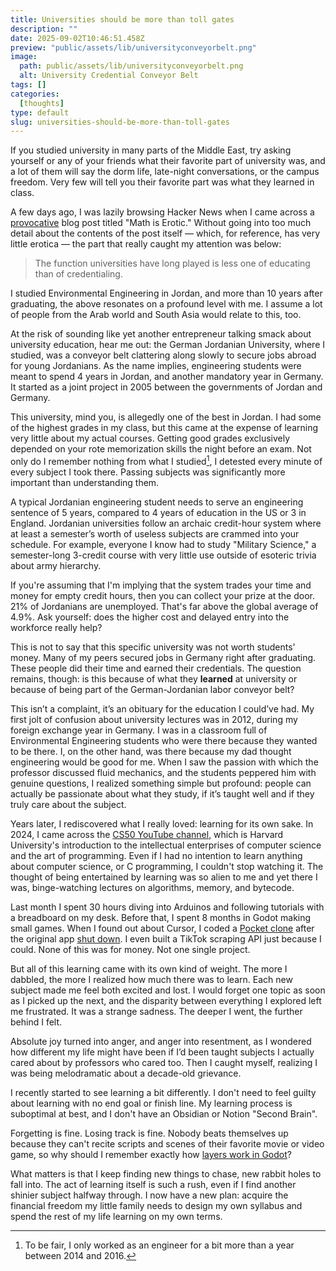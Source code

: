 ```yaml
---
title: Universities should be more than toll gates
description: ""
date: 2025-09-02T10:46:51.458Z
preview: "public/assets/lib/universityconveyorbelt.png"
image:
  path: public/assets/lib/universityconveyorbelt.png
  alt: University Credential Conveyor Belt
tags: []
categories:
  [thoughts]
type: default
slug: universities-should-be-more-than-toll-gates
---
```


If you studied university in many parts of the Middle East, try asking yourself or any of your friends what their favorite part of university was, and a lot of them will say the dorm life, late-night conversations, or the campus freedom. Very few will tell you their favorite part was what they learned in class.

A few days ago, I was lazily browsing Hacker News when I came across a [provocative](https://firstthings.com/math-is-erotic/#:~:text=The%20function%20universities%20have%20long%20played%20is%20less%20one%20of%20educating%20than%20of%20credentialing.) blog post titled "Math is Erotic." Without going into too much detail about the contents of the post itself — which, for reference, has very little erotica — the part that really caught my attention was below:

> The function universities have long played is less one of educating than of credentialing.

I studied Environmental Engineering in Jordan, and more than 10 years after graduating, the above resonates on a profound level with me. I assume a lot of people from the Arab world and South Asia would relate to this, too. 

At the risk of sounding like yet another entrepreneur talking smack about university education, hear me out: the German Jordanian University, where I studied, was a conveyor belt clattering along slowly to secure jobs abroad for young Jordanians. As the name implies, engineering students were meant to spend 4 years in Jordan, and another mandatory year in Germany. It started as a joint project in 2005 between the governments of Jordan and Germany.   

This university, mind you, is allegedly one of the best in Jordan. I had some of the highest grades in my class, but this came at the expense of learning very little about my actual courses. Getting good grades exclusively depended on your rote memorization skills the night before an exam. Not only do I remember nothing from what I studied[^footnote], I detested every minute of every subject I took there. Passing subjects was significantly more important than understanding them.

A typical Jordanian engineering student needs to serve an engineering sentence of 5 years, compared to 4 years of education in the US or 3 in England. Jordanian universities follow an archaic credit-hour system where at least a semester’s worth of useless subjects are crammed into your schedule. For example, everyone I know had to study "Military Science," a semester-long 3-credit course with very little use outside of esoteric trivia about army hierarchy. 

If you're assuming that I'm implying that the system trades your time and money for empty credit hours, then you can collect your prize at the door. 21% of Jordanians are unemployed. That's far above the global average of 4.9%. Ask yourself: does the higher cost and delayed entry into the workforce really help?

This is not to say that this specific university was not worth students' money. Many of my peers secured jobs in Germany right after graduating. These people did their time and earned their credentials. The question remains, though: is this because of what they **learned** at university or because of being part of the German-Jordanian labor conveyor belt?

This isn’t a complaint, it’s an obituary for the education I could’ve had. My first jolt of confusion about university lectures was in 2012, during my foreign exchange year in Germany. I was in a classroom full of Environmental Engineering students who were there because they wanted to be there. I, on the other hand, was there because my dad thought engineering would be good for me. When I saw the passion with which the professor discussed fluid mechanics, and the students peppered him with genuine questions, I realized something simple but profound: people can actually be passionate about what they study, if it’s taught well and if they truly care about the subject.

Years later, I rediscovered what I really loved: learning for its own sake. In 2024, I came across the [CS50 YouTube channel](https://www.youtube.com/cs50), which is Harvard University's introduction to the intellectual enterprises of computer science and the art of programming. Even if I had no intention to learn anything about computer science, or C programming, I couldn't stop watching it. The thought of being entertained by learning was so alien to me and yet there I was, binge-watching lectures on algorithms, memory, and bytecode. 

Last month I spent 30 hours diving into Arduinos and following tutorials with a breadboard on my desk. Before that, I spent 8 months in Godot making small games. When I found out about Cursor, I coded a [Pocket clone](https://jaib.waliddib.com/) after the original app [shut down](https://www.theverge.com/news/672924/mozilla-pocket-fakespot-shutting-down). I even built a TikTok scraping API just because I could. None of this was for money. Not one single project. 

But all of this learning came with its own kind of weight. The more I dabbled, the more I realized how much there was to learn. Each new subject made me feel both excited and lost. I would forget one topic as soon as I picked up the next, and the disparity between everything I explored left me frustrated. It was a strange sadness. The deeper I went, the further behind I felt.

Absolute joy turned into anger, and anger into resentment, as I wondered how different my life might have been if I’d been taught subjects I actually cared about by professors who cared too. Then I caught myself, realizing I was being melodramatic about a decade-old grievance. 

I recently started to see learning a bit differently. I don't need to feel guilty about learning with no end goal or finish line. My learning process is suboptimal at best, and I don't have an Obsidian or Notion "Second Brain". 

Forgetting is fine. Losing track is fine. Nobody beats themselves up because they can't recite scripts and scenes of their favorite movie or video game, so why should I remember exactly how [layers work in Godot](https://www.waliddib.com/posts/godot-collision-layer-confusion/)? 

What matters is that I keep finding new things to chase, new rabbit holes to fall into. The act of learning itself is such a rush, even if I find another shinier subject halfway through. I now have a new plan: acquire the financial freedom my little family needs to design my own syllabus and spend the rest of my life learning on my own terms.

[^footnote]: To be fair, I only worked as an engineer for a bit more than a year between 2014 and 2016.
